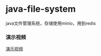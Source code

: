 # java-file-system
java文件管理系统，存储使用minio，用到redis

### 演示视频
[演示视频](https://github.com/user-attachments/assets/297a11fe-beb6-4927-b00b-1525d4754d43)
